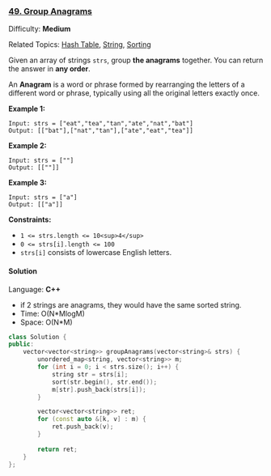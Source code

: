 ### [49\. Group Anagrams](https://leetcode.com/problems/group-anagrams/)

Difficulty: **Medium**

Related Topics: [Hash Table](https://leetcode.com/tag/hash-table/), [String](https://leetcode.com/tag/string/), [Sorting](https://leetcode.com/tag/sorting/)


Given an array of strings `strs`, group **the anagrams** together. You can return the answer in **any order**.

An **Anagram** is a word or phrase formed by rearranging the letters of a different word or phrase, typically using all the original letters exactly once.

**Example 1:**

```
Input: strs = ["eat","tea","tan","ate","nat","bat"]
Output: [["bat"],["nat","tan"],["ate","eat","tea"]]
```

**Example 2:**

```
Input: strs = [""]
Output: [[""]]
```

**Example 3:**

```
Input: strs = ["a"]
Output: [["a"]]
```

**Constraints:**

*   `1 <= strs.length <= 10<sup>4</sup>`
*   `0 <= strs[i].length <= 100`
*   `strs[i]` consists of lowercase English letters.


#### Solution

Language: **C++**

* if 2 strings are anagrams, they would have the same sorted string.
* Time: O(N*MlogM)
* Space: O(N*M)

```c++
class Solution {
public:
    vector<vector<string>> groupAnagrams(vector<string>& strs) {
        unordered_map<string, vector<string>> m;
        for (int i = 0; i < strs.size(); i++) {
            string str = strs[i];
            sort(str.begin(), str.end());
            m[str].push_back(strs[i]);
        }

        vector<vector<string>> ret;
        for (const auto &[k, v] : m) {
            ret.push_back(v);
        }
        
        return ret;
    }
};
```
